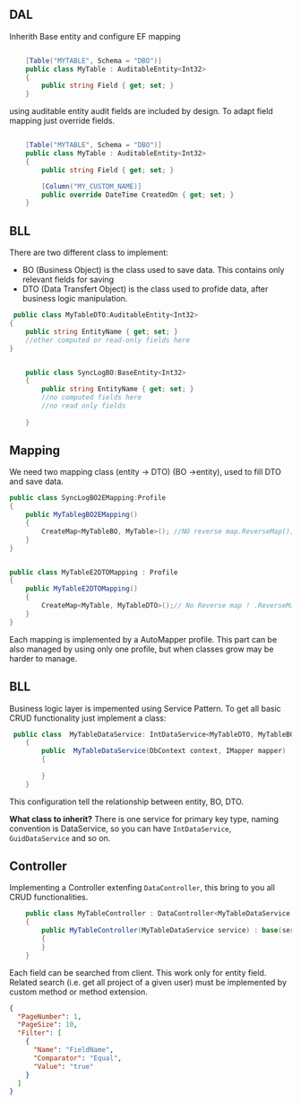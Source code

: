 ﻿
## DAL

Inherith Base entity and configure EF mapping 

```cs

    [Table("MYTABLE", Schema = "DBO")]
    public class MyTable : AuditableEntity<Int32>
    {        
        public string Field { get; set; }
    }

```

using auditable entity audit fields are included by design. To adapt field mapping just override fields.



```cs

    [Table("MYTABLE", Schema = "DBO")]
    public class MyTable : AuditableEntity<Int32>
    {        
        public string Field { get; set; }

		[Column("MY_CUSTOM_NAME)]
		public override DateTime CreatedOn { get; set; }
    }

```


## BLL

There are two different class to implement:
- BO (Business Object) is the class used to save data. This contains only relevant fields for saving
- DTO (Data Transfert Object) is the class used to profide data, after business logic manipulation.


```cs
 public class MyTableDTO:AuditableEntity<Int32>
{
	public string EntityName { get; set; }
	//other computed or read-only fields here
}


    public class SyncLogBO:BaseEntity<Int32>
    {
        public string EntityName { get; set; }
		//no computed fields here
		//no read only fields
		
    }

```


## Mapping
We need two mapping class (entity -> DTO) (BO ->entity), used to fill DTO and save data.

```cs
public class SyncLogBO2EMapping:Profile
{
    public MyTablegBO2EMapping()
    {
        CreateMap<MyTableBO, MyTable>(); //NO reverse map.ReverseMap();
    }
}


public class MyTableE2DTOMapping : Profile
{
    public MyTableE2DTOMapping()
    {
        CreateMap<MyTable, MyTableDTO>();// No Reverse map ! .ReverseMap();
    }
}
```
Each mapping is implemented by a AutoMapper profile. This part can be also managed by using only one profile, but when classes grow may be harder to manage.



## BLL
Business logic layer is impemented using Service Pattern. To get all basic CRUD functionality just implement a class:

```cs
 public class  MyTableDataService: IntDataService<MyTableDTO, MyTableBO,MyTable>
    {
        public  MyTableDataService(DbContext context, IMapper mapper) : base( context,  mapper)
        {
        
        }
    }
```
This configuration tell the relationship between entity, BO, DTO. 

**What class to inherit?**
There is one service for primary key type, naming convention is <PK>DataService, so you can have `IntDataService`, `GuidDataService` and so on.



## Controller

Implementing a Controller extenfing `DataController`, this bring to you all CRUD functionalities.


```cs
    public class MyTableController : DataController<MyTableDataService, MyTableDTO, MyTableBO, MyTable, int>
    {
        public MyTableController(MyTableDataService service) : base(service)
        {
        }
    }
```

 Each field can be searched from client. This work only for entity field. Related search (i.e. get all project of a given user) must be implemented by custom  method or method extension.


```json
{
  "PageNumber": 1,
  "PageSize": 10,
  "Filter": [
    {
      "Name": "FieldName",
      "Comparator": "Equal", 
      "Value": "true"
    }
  ]
}

```